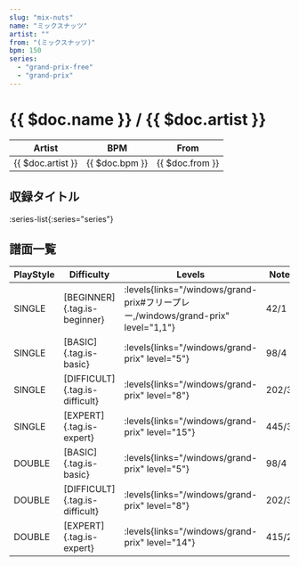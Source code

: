 ```yaml
---
slug: "mix-nuts"
name: "ミックスナッツ"
artist: ""
from: "(ミックスナッツ)"
bpm: 150
series:
  - "grand-prix-free"
  - "grand-prix"
---
```


# {{ $doc.name }} / {{ $doc.artist }}

|Artist|BPM|From|
|------|---|----|
|{{ $doc.artist }}|{{ $doc.bpm }}|{{ $doc.from }}|

## 収録タイトル

:series-list{:series="series"}

## 譜面一覧

|PlayStyle|Difficulty|Levels|Notes|Movie|
|---------|----------|------|-----|-----|
|SINGLE|[BEGINNER]{.tag.is-beginner}| :levels{links="/windows/grand-prix#フリープレー,/windows/grand-prix" level="1,1"}|42/1||
|SINGLE|[BASIC]{.tag.is-basic}| :levels{links="/windows/grand-prix" level="5"}|98/4||
|SINGLE|[DIFFICULT]{.tag.is-difficult}| :levels{links="/windows/grand-prix" level="8"}|202/31||
|SINGLE|[EXPERT]{.tag.is-expert}| :levels{links="/windows/grand-prix" level="15"}|445/30||
|DOUBLE|[BASIC]{.tag.is-basic}| :levels{links="/windows/grand-prix" level="5"}|98/4||
|DOUBLE|[DIFFICULT]{.tag.is-difficult}| :levels{links="/windows/grand-prix" level="8"}|202/30||
|DOUBLE|[EXPERT]{.tag.is-expert}| :levels{links="/windows/grand-prix" level="14"}|415/21||
